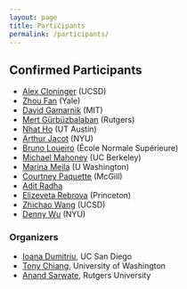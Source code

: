 ```yaml
---
layout: page
title: Participants
permalink: /participants/
---
```



## Confirmed Participants

* [Alex Cloninger](https://sites.google.com/ucsd.edu/alexandercloninger) (UCSD)
* [Zhou Fan](http://www.stat.yale.edu/~zf59/) (Yale)
* [David Gamarnik](https://mitsloan.mit.edu/faculty/directory/david-d-gamarnik) (MIT)
* [Mert Gürbüzbalaban](https://mert-g.org/) (Rutgers)
* [Nhat Ho](https://nhatptnk8912.github.io/) (UT Austin)
* [Arthur Jacot](https://sites.google.com/view/arthurjacot/) (NYU)
* [Bruno Loueiro](https://brloureiro.github.io/) (École Normale Supérieure)
* [Michael Mahoney](https://www.stat.berkeley.edu/~mmahoney/) (UC Berkeley)
* [Marina Meila](https://sites.stat.washington.edu/mmp/) (U Washington)
* [Courtney Paquette](https://cypaquette.github.io/) (McGill)
* [Adit Radha](https://aditradha.com/)
* [Elizeveta Rebrova](https://erebrova.github.io/) (Princeton)
* [Zhichao Wang](https://mathweb.ucsd.edu/~zhw036/) (UCSD)
* [Denny Wu](https://dennywu1.github.io/) (NYU)


### Organizers

* [Ioana Dumitriu](https://www.math.ucsd.edu/people/profiles/ioana-dumitriu/), UC San Diego
* [Tony Chiang](https://math.washington.edu/people/tony-chiang), University of Washington
* [Anand Sarwate](https://adsarwate.github.io/), Rutgers University